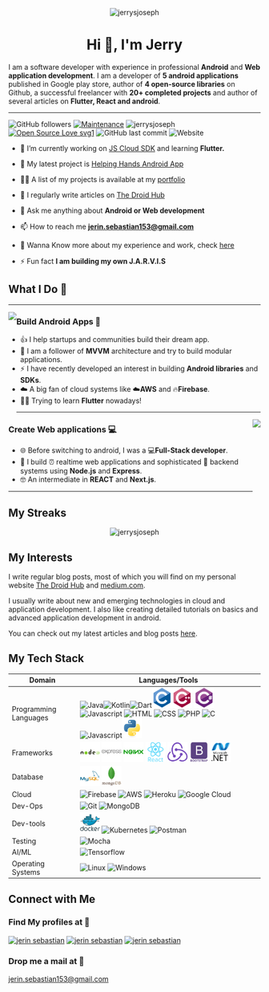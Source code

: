 <p align="center"> <img src="https://i.pinimg.com/originals/54/e3/7d/54e37d8074ebcde1d96c77d7b2a7f310.gif" alt="jerrysjoseph" /> </p>
<h1 align="center">Hi 👋, I'm Jerry</h1>

I am a software developer with experience in professional **Android** and **Web application development**. I am a developer of **5 android applications** published in Google play store, author of **4 open-source libraries** on Github, a successful freelancer with **20+ completed projects** and author of several articles on **Flutter, React and android**.


 ---
 
![GitHub followers](https://img.shields.io/github/followers/jerrysjoseph?label=Followers&style=plastic)
[![Maintenance](https://img.shields.io/badge/Maintained%3F-yes-green.svg)](https://GitHub.com/jerrysjoseph/jerrysjoseph/graphs/commit-activity)
<img src="https://komarev.com/ghpvc/?username=jerrysjoseph&label=Profile%20views&color=0e75b6&style=flat" alt="jerrysjoseph" /> 
[![Open Source Love svg1](https://badges.frapsoft.com/os/v1/open-source.svg?v=103)](https://github.com/ellerbrock/open-source-badges/)
![GitHub last commit](https://img.shields.io/github/last-commit/jerrysjoseph/jerrysjoseph?style=plastic)
![Website](https://img.shields.io/website?down_color=red&down_message=not%20active&label=Interactive%20resume&style=plastic&up_color=green&up_message=Active&url=https%3A%2F%2Fjerrysjoseph.github.io%2F)


- 🔭 I’m currently working on [JS Cloud SDK](https://github.com/JerrySJoseph/JS-Cloud-SDK-Android) and learning **Flutter.**

- 👯 My latest project is [Helping Hands Android App](https://github.com/JerrySJoseph/Helping_Hands_Android_client)

- 👨‍💻 A list of my projects is available at my [portfolio](https://jerrysjoseph.github.io/#portfolio)

- 📝 I regularly write articles on [The Droid Hub](https://thedroidhub.com/)

- 💬 Ask me anything about **Android or Web development**

- 📫 How to reach me **jerin.sebastian153@gmail.com**

- 📄 Wanna Know more about my experience and work, check [here](https://jerrysjoseph.github.io/#resume)

- ⚡ Fun fact **I am building my own J.A.R.V.I.S**



## What I Do 🤠

 ---
<p>
  <img height="200" align='left' src="https://www.monzo.com/static/images/blog/2017-09-29-android-engineers/dude.gif">
</p>
 
### Build Android Apps 📱
- 👍 I help startups and communities build their dream app. 
- 🔭 I am a follower of **MVVM** architecture and try to build modular applications. 
- ⚡ I have recently developed an interest in building **Android libraries** and **SDKs**. 
- ☁️ A big fan of cloud systems like ☁️**AWS** and 🔥**Firebase**.
- 👨‍💻 Trying to learn **Flutter** nowadays! 
 ---
 
<p>
  <img height="150" align='right' src="https://i.pinimg.com/originals/f4/7f/d8/f47fd896add554744b4114d964b61b41.gif">
</p>

### Create Web applications 💻
- 🌐 Before switching to android, I was a 💻**Full-Stack developer**.
- 👏 I build ⏰ realtime web applications and sophisticated 💼 backend systems using **Node.js** and **Express**. 
- 🤓 An intermediate in **REACT** and **Next.js**.

 ---
 ## My Streaks
 <p align="center"><img  src="https://github-readme-streak-stats.herokuapp.com/?user=jerrysjoseph&" alt="jerrysjoseph" /></p>
 
<!-- ## My Stats
<p >
 <img align="left" src="https://github-readme-stats.vercel.app/api/top-langs?username=jerrysjoseph&show_icons=true&locale=en&layout=compact" alt="jerrysjoseph" />
&nbsp;<img  align="center" src="https://github-readme-stats.vercel.app/api?username=jerrysjoseph&show_icons=true&locale=en" alt="jerrysjoseph" /></p> -->
 
 ## My Interests
I write regular blog posts, most of which you will find on my personal website [The Droid Hub](https://thedroidhub.com) and [medium.com](https://medium.com/@jerin.sebastian153).

I usually write about new and emerging technologies in cloud and application development. I also like creating detailed tutorials on basics and advanced application development in android.

You can check out my latest articles and blog posts [here](https://thedroidhub.com/blog/).
 
## My Tech Stack

| Domain  | Languages/Tools |
| ------------- | ------------- |
| Programming Languages  | <img src="https://emojis.slackmojis.com/emojis/images/1450733280/232/java.png?1450733280" alt="Java" width="40"/><img src="https://emojis.slackmojis.com/emojis/images/1496063955/2351/kotlin.png?1496063955" alt="Kotlin" width="40"/><img src="https://emojis.slackmojis.com/emojis/images/1535719209/4570/dartlang.png?1535719209" alt="Dart" width="40" /><img src="https://raw.githubusercontent.com/devicons/devicon/master/icons/c/c-original.svg" alt="c" width="40"/><img src="https://raw.githubusercontent.com/devicons/devicon/master/icons/cplusplus/cplusplus-original.svg" alt="cplusplus" width="40"/> <img src="https://raw.githubusercontent.com/devicons/devicon/master/icons/csharp/csharp-original.svg" alt="csharp" width="40" /> <img src="https://emojis.slackmojis.com/emojis/images/1450441296/151/javascript.png?1450441296" alt="Javascript" width="40"/> <img src="https://emojis.slackmojis.com/emojis/images/1470343792/719/html5.png?1470343792" alt="HTML" width="40"/> <img src="https://emojis.slackmojis.com/emojis/images/1497185511/2411/css.jpg?1497185511" alt="CSS" width="40" /> <img src="https://emojis.slackmojis.com/emojis/images/1533423176/4416/php.png?1533423176" alt="PHP" width="40" /> <img src="https://emojis.slackmojis.com/emojis/images/1536563617/4638/c-lang.png?1536563617" alt="C" width="40" /> <img src="https://emojis.slackmojis.com/emojis/images/1450441296/151/javascript.png?1450441296" alt="Javascript" width="40"/><img src="https://raw.githubusercontent.com/devicons/devicon/master/icons/python/python-original.svg" alt="Python" width="40"/>|
| Frameworks | <img src="https://raw.githubusercontent.com/devicons/devicon/master/icons/nodejs/nodejs-original-wordmark.svg" alt="Node.js" width="40"/> <img src="https://raw.githubusercontent.com/devicons/devicon/master/icons/express/express-original-wordmark.svg" alt="Express" width="40" /> <img src="https://raw.githubusercontent.com/devicons/devicon/master/icons/nginx/nginx-original.svg" alt="Nginx" width="40"/> <img src="https://raw.githubusercontent.com/devicons/devicon/master/icons/react/react-original-wordmark.svg" alt="React" width="40" />  <img src="https://raw.githubusercontent.com/devicons/devicon/master/icons/redux/redux-original.svg" alt="Redux" width="40"/> <img src="https://raw.githubusercontent.com/devicons/devicon/master/icons/bootstrap/bootstrap-plain-wordmark.svg" alt="Bootstrap" width="40"/> <img src="https://raw.githubusercontent.com/devicons/devicon/master/icons/dot-net/dot-net-original-wordmark.svg" alt=".Net" width="40"/>|
| Database | <img src="https://raw.githubusercontent.com/devicons/devicon/master/icons/mysql/mysql-original-wordmark.svg" alt="MySQL" width="40"/> <img src="https://raw.githubusercontent.com/devicons/devicon/master/icons/mongodb/mongodb-original-wordmark.svg" alt="MongoDB" width="40" />|
| Cloud |  <img src="https://emojis.slackmojis.com/emojis/images/1533724346/4435/firebase.png?1533724346" alt="Firebase" width="40"/> <img src="https://emojis.slackmojis.com/emojis/images/1507180554/2988/aws.png?1507180554" alt="AWS" width="40" /> <img src="https://emojis.slackmojis.com/emojis/images/1465929657/511/heroku.png?1465929657" alt="Heroku" width="40"/> <img src="https://camo.githubusercontent.com/582944f6627732531ce1a2e20ad43538d1896e16a5f159ea28fd137dbb8e798a/68747470733a2f2f7777772e766563746f726c6f676f2e7a6f6e652f6c6f676f732f676f6f676c655f636c6f75642f676f6f676c655f636c6f75642d69636f6e2e737667" alt="Google Cloud" width="40" /> |
| Dev-Ops | <img src="https://emojis.slackmojis.com/emojis/images/1501021339/341/git.png?1501021339" alt="Git" width="40"/> <img src="https://emojis.slackmojis.com/emojis/images/1450822151/257/github.png?1450822151" alt="MongoDB" width="40" /> |
| Dev-tools | <img src="https://raw.githubusercontent.com/devicons/devicon/master/icons/docker/docker-original-wordmark.svg" alt="Docker" width="40"/> <img src="https://emojis.slackmojis.com/emojis/images/1481862863/1491/kubernetes.png?1481862863" alt="Kubernetes" width="40" />  <img src="https://emojis.slackmojis.com/emojis/images/1537443399/4705/postman.png?1537443399" alt="Postman" width="40" /> |
| Testing | <img src="https://camo.githubusercontent.com/4253eb6921d60a216772940978dea3a0cf2113f2f29b5545720d3b5b6960e467/68747470733a2f2f7777772e766563746f726c6f676f2e7a6f6e652f6c6f676f732f6d6f6368616a732f6d6f6368616a732d69636f6e2e737667" alt="Mocha" width="40"/> |
| AI/ML | <img src="https://emojis.slackmojis.com/emojis/images/1487230631/1765/tensorflow.png?1487230631" alt="Tensorflow" width="40"/>|
| Operating Systems | <img src="https://emojis.slackmojis.com/emojis/images/1551101669/5413/linux.png?1551101669" alt="Linux" width="40"/>  <img src="https://emojis.slackmojis.com/emojis/images/1504546221/2870/windows.png?1504546221" alt="Windows" width="40"/> |
 

## Connect with Me

### Find My profiles at 👨
<p align="left">
 <a href="https://www.linkedin.com/in/jerin-sebastian/" target="blank"><img align="center" src="https://emojis.slackmojis.com/emojis/images/1470343326/711/linkedin.png?1470343326" alt="jerin sebastian" height="30" /></a>
 <a href="https://www.linkedin.com/in/jerin-sebastian/" target="blank"><img align="center" src="https://emojis.slackmojis.com/emojis/images/1450319443/34/facebook.png?1450319443" alt="jerin sebastian" height="30" /></a>
 <a href="https://www.linkedin.com/in/jerin-sebastian/" target="blank"><img align="center" src="https://emojis.slackmojis.com/emojis/images/1538663342/4762/medium.png?1538663342" alt="jerin sebastian" height="30" /></a>
</p>

### Drop me a mail at 📧
[jerin.sebastian153@gmail.com](jerin.sebastian153@gmail.com)

